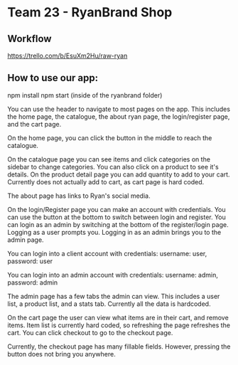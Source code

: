 # Team 23 - RyanBrand Shop

## Workflow
https://trello.com/b/EsuXm2Hu/raw-ryan

## How to use our app:
npm install
npm start
(inside of the ryanbrand folder)

You can use the header to navigate to most pages on the app. This includes the home page, the catalogue, the about ryan page, the login/register page, and the cart page.

On the home page, you can click the button in the middle to reach the catalogue.

On the catalogue page you can see items and click categories on the sidebar to change categories. You can also click on a product to see it's details. On the product detail page you can add quantity to add to your cart. Currently does not actually add to cart, as cart page is hard coded.

The about page has links to Ryan's social media.

On the login/Register page you can make an account with credentials. You can use the button at the bottom to switch between login and register. You can login as an admin by switching at the bottom of the register/login page. Logging as a user prompts you. Logging in as an admin brings you to the admin page.

You can login into a client account with credentials: username: user, password: user

You can login into an admin account with credentials: username: admin, password: admin

The admin page has a few tabs the admin can view. This includes a user list, a product list, and a stats tab. Currently all the data is hardcoded.

On the cart page the user can view what items are in their cart, and remove items. Item list is currently hard coded, so refreshing the page refreshes the cart. You can click checkout to go to the checkout page.

Currently, the checkout page has many fillable fields. However, pressing the button does not bring you anywhere.